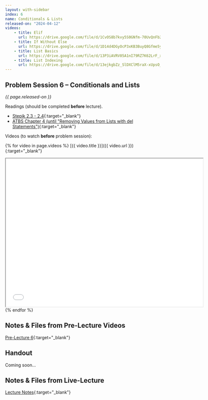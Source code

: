 ```yaml
---
layout: with-sidebar
index: 6
name: Conditionals & Lists
released-on: "2024-04-12"
videos:
    - title: Elif
      url: https://drive.google.com/file/d/1CvOS8b7kvy5S0GNfm-70UvQnFb28Jpi6
    - title: If Without Else
      url: https://drive.google.com/file/d/1D14d4DGyOcP3xKB3BuyQ8Gfme5ySYtDV
    - title: List Basics
      url: https://drive.google.com/file/d/13P3iAVRV05A1nI79RZ7K62LrF_xCsEXC
    - title: List Indexing
      url: https://drive.google.com/file/d/13ejkgbZz_SlDXClM5raX-xUpsO_5T6Q1
---
```


## Problem Session 6 – Conditionals and Lists

_{{ page.released-on }}_

Readings (should be completed **before** lecture). 
- [Stepik 2.3 - 2.4](https://stepik.org/lesson/567174/step/1?unit=561447){:target="_blank"}
- [ATBS Chapter 4 (until "Removing Values from Lists with del Statements")](https://automatetheboringstuff.com/2e/chapter4/){:target="_blank"}

Videos (to watch **before** problem session):

{% for video in page.videos %}
[{{ video.title }}]({{ video.url }}){:target="_blank"}

<iframe src="{{ video.url }}/preview" width="640" height="480" allow="autoplay"></iframe>
{% endfor %}

## Notes & Files from Pre-Lecture Videos

[Pre-Lecture 6](https://github.com/ucsd-cse8a-sp24/ucsd-cse8a-sp24.github.io/tree/main/_pre-lectures/lecture-06){:target="_blank"}

## Handout

Coming soon...

## Notes & Files from Live-Lecture

[Lecture Notes](https://drive.google.com/drive/folders/13ZEbvhjzU-SfrS04R_Gh98P3EUS_7lmY?usp=sharing){:target="_blank"}
